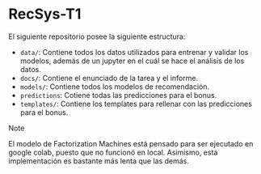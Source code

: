 # RecSys-T1

El siguiente repositorio posee la siguiente estructura:

- `data/`: Contiene todos los datos utilizados para entrenar y validar los modelos, además de un jupyter en el cuál se hace el análisis de los datos.
- `docs/`: Contiene el enunciado de la tarea y el informe.
- `models/`: Contiene todos los modelos de recomendación.
- `predictions`: Cotiene todas las predicciones para el bonus.
- `templates/`: Contiene los templates para rellenar con las predicciones para el bonus.

> [!NOTE]
> El modelo de Factorization Machines está pensado para ser ejecutado en google colab, puesto que no funcionó en local. Asimismo, esta implementación es bastante más lenta que las demás.    
